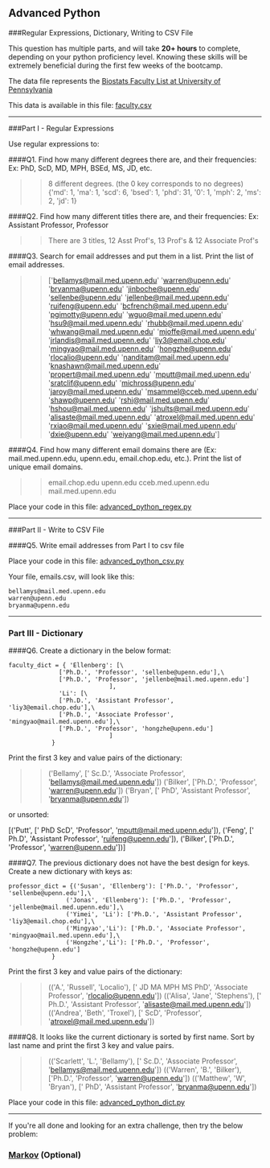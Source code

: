 ## Advanced Python    

###Regular Expressions, Dictionary, Writing to CSV File  

This question has multiple parts, and will take **20+ hours** to complete, depending on your python proficiency level.  Knowing these skills will be extremely beneficial during the first few weeks of the bootcamp.

The data file represents the [Biostats Faculty List at University of Pennsylvania](http://www.med.upenn.edu/cceb/biostat/faculty.shtml)

This data is available in this file:  [faculty.csv](python/faculty.csv)

--- 

###Part I - Regular Expressions  

Use regular expressions to:

####Q1. Find how many different degrees there are, and their frequencies: Ex:  PhD, ScD, MD, MPH, BSEd, MS, JD, etc.

>> 8 different degrees. (the 0 key corresponds to no degrees)
{'md': 1, 'ma': 1, 'scd': 6, 'bsed': 1, 'phd': 31, '0': 1, 'mph': 2, 'ms': 2, 'jd': 1}


####Q2. Find how many different titles there are, and their frequencies:  Ex:  Assistant Professor, Professor

>> There are 3 titles, 12  Asst Prof's, 13 Prof's & 12 Associate Prof's


####Q3. Search for email addresses and put them in a list.  Print the list of email addresses.

>> ['bellamys@mail.med.upenn.edu' 'warren@upenn.edu' 'bryanma@upenn.edu'
 'jinboche@upenn.edu' 'sellenbe@upenn.edu' 'jellenbe@mail.med.upenn.edu'
 'ruifeng@upenn.edu' 'bcfrench@mail.med.upenn.edu' 'pgimotty@upenn.edu'
 'wguo@mail.med.upenn.edu' 'hsu9@mail.med.upenn.edu'
 'rhubb@mail.med.upenn.edu' 'whwang@mail.med.upenn.edu'
 'mjoffe@mail.med.upenn.edu' 'jrlandis@mail.med.upenn.edu'
 'liy3@email.chop.edu' 'mingyao@mail.med.upenn.edu' 'hongzhe@upenn.edu'
 'rlocalio@upenn.edu' 'nanditam@mail.med.upenn.edu'
 'knashawn@mail.med.upenn.edu' 'propert@mail.med.upenn.edu'
 'mputt@mail.med.upenn.edu' 'sratclif@upenn.edu' 'michross@upenn.edu'
 'jaroy@mail.med.upenn.edu' 'msammel@cceb.med.upenn.edu' 'shawp@upenn.edu'
 'rshi@mail.med.upenn.edu' 'hshou@mail.med.upenn.edu'
 'jshults@mail.med.upenn.edu' 'alisaste@mail.med.upenn.edu'
 'atroxel@mail.med.upenn.edu' 'rxiao@mail.med.upenn.edu'
 'sxie@mail.med.upenn.edu' 'dxie@upenn.edu' 'weiyang@mail.med.upenn.edu']


####Q4. Find how many different email domains there are (Ex:  mail.med.upenn.edu, upenn.edu, email.chop.edu, etc.).  Print the list of unique email domains.

>> email.chop.edu
upenn.edu
cceb.med.upenn.edu
mail.med.upenn.edu

Place your code in this file: [advanced_python_regex.py](python/advanced_python_regex.py)

---

###Part II - Write to CSV File

####Q5.  Write email addresses from Part I to csv file

Place your code in this file: [advanced_python_csv.py](python/advanced_python_csv.py)

Your file, emails.csv, will look like this:
```
bellamys@mail.med.upenn.edu
warren@upenn.edu
bryanma@upenn.edu
```

---

### Part III - Dictionary

####Q6.  Create a dictionary in the below format:
```
faculty_dict = { 'Ellenberg': [\
              ['Ph.D.', 'Professor', 'sellenbe@upenn.edu'],\
              ['Ph.D.', 'Professor', 'jellenbe@mail.med.upenn.edu']
                            ],
              'Li': [\
              ['Ph.D.', 'Assistant Professor', 'liy3@email.chop.edu'],\
              ['Ph.D.', 'Associate Professor', 'mingyao@mail.med.upenn.edu'],\
              ['Ph.D.', 'Professor', 'hongzhe@upenn.edu']
                            ]
            }
```
Print the first 3 key and value pairs of the dictionary:

>> ('Bellamy', [' Sc.D.', 'Associate Professor', 'bellamys@mail.med.upenn.edu'])
('Bilker', ['Ph.D.', 'Professor', 'warren@upenn.edu'])
('Bryan', [' PhD', 'Assistant Professor', 'bryanma@upenn.edu'])

or unsorted:

[('Putt', [' PhD ScD', 'Professor', 'mputt@mail.med.upenn.edu']), ('Feng', [' Ph.D', 'Assistant Professor', 'ruifeng@upenn.edu']), ('Bilker', ['Ph.D.', 'Professor', 'warren@upenn.edu'])]

####Q7.  The previous dictionary does not have the best design for keys.  Create a new dictionary with keys as:

```
professor_dict = {('Susan', 'Ellenberg'): ['Ph.D.', 'Professor', 'sellenbe@upenn.edu'],\
                ('Jonas', 'Ellenberg'): ['Ph.D.', 'Professor', 'jellenbe@mail.med.upenn.edu'],\
                ('Yimei', 'Li'): ['Ph.D.', 'Assistant Professor', 'liy3@email.chop.edu'],\
                ('Mingyao','Li'): ['Ph.D.', 'Associate Professor', 'mingyao@mail.med.upenn.edu'],\
                ('Hongzhe','Li'): ['Ph.D.', 'Professor', 'hongzhe@upenn.edu']
            }
```

Print the first 3 key and value pairs of the dictionary:

>> (('A.', 'Russell', 'Localio'), [' JD MA MPH MS PhD', 'Associate Professor', 'rlocalio@upenn.edu'])
(('Alisa', 'Jane', 'Stephens'), [' Ph.D.', 'Assistant Professor', 'alisaste@mail.med.upenn.edu'])
(('Andrea', 'Beth', 'Troxel'), [' ScD', 'Professor', 'atroxel@mail.med.upenn.edu'])

####Q8.  It looks like the current dictionary is sorted by first name.  Sort by last name and print the first 3 key and value pairs.  

>> (('Scarlett', 'L.', 'Bellamy'), [' Sc.D.', 'Associate Professor', 'bellamys@mail.med.upenn.edu'])
(('Warren', 'B.', 'Bilker'), ['Ph.D.', 'Professor', 'warren@upenn.edu'])
(('Matthew', 'W', 'Bryan'), [' PhD', 'Assistant Professor', 'bryanma@upenn.edu'])

Place your code in this file: [advanced_python_dict.py](python/advanced_python_dict.py)

--- 

If you're all done and looking for an extra challenge, then try the below problem:  

### [Markov](python/markov.py) (Optional)

